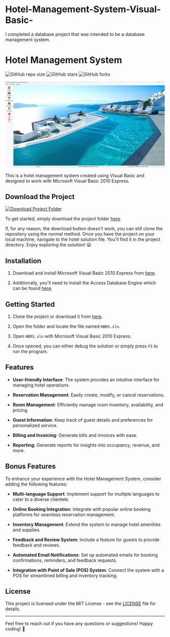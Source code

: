 # Hotel-Management-System-Visual-Basic-
I completed a database project that was intended to be a database management system.
# Hotel Management System

![GitHub repo size](https://img.shields.io/github/repo-size/yourusername/hotel-management-system)
![GitHub stars](https://img.shields.io/github/stars/yourusername/hotel-management-system)
![GitHub forks](https://img.shields.io/github/forks/yourusername/hotel-management-system)

![Screenshot](https://raw.githubusercontent.com/kibexd/Hotel-Management-System-Visual-Basic-/main/Screenshot%202023-09-15%20210007.png)

This is a hotel management system created using Visual Basic and designed to work with Microsoft Visual Basic 2010 Express.

## Download the Project

[![Download Project Folder](https://raw.githubusercontent.com/kibexd/Hotel-Management-System-Visual-Basic-/main/image_processing20210903-12211-10oa6cw.gif)](https://github.com/kibexd/Hotel-Management-System-Visual-Basic-/archive/refs/heads/main.zip)

To get started, simply download the project folder [here](https://github.com/kibexd/Hotel-Management-System-Visual-Basic-/archive/refs/heads/main.zip).

If, for any reason, the download button doesn't work, you can still clone the repository using the normal method. Once you have the project on your local machine, navigate to the hotel solution file. You'll find it in the project directory. Enjoy exploring the solution! :smiley:

## Installation

1. Download and install Microsoft Visual Basic 2010 Express from [here](https://s3.amazonaws.com/cspublic/setup/VBExpress.exe).

2. Additionally, you'll need to install the Access Database Engine which can be found [here](https://www.microsoft.com/en-us/download/confirmation.aspx?id=13255).

## Getting Started

1. Clone the project or download it from [here](https://github.com/yourusername/hotel-management-system).

2. Open the folder and locate the file named `HBRS.sln`.

3. Open `HBRS.sln` with Microsoft Visual Basic 2010 Express.

4. Once opened, you can either debug the solution or simply press `F5` to run the program.

## Features

- **User-friendly Interface**: The system provides an intuitive interface for managing hotel operations.

- **Reservation Management**: Easily create, modify, or cancel reservations.

- **Room Management**: Efficiently manage room inventory, availability, and pricing.

- **Guest Information**: Keep track of guest details and preferences for personalized service.

- **Billing and Invoicing**: Generate bills and invoices with ease.

- **Reporting**: Generate reports for insights into occupancy, revenue, and more.

## Bonus Features

To enhance your experience with the Hotel Management System, consider adding the following features:

- **Multi-language Support**: Implement support for multiple languages to cater to a diverse clientele.

- **Online Booking Integration**: Integrate with popular online booking platforms for seamless reservation management.

- **Inventory Management**: Extend the system to manage hotel amenities and supplies.

- **Feedback and Review System**: Include a feature for guests to provide feedback and reviews.

- **Automated Email Notifications**: Set up automated emails for booking confirmations, reminders, and feedback requests.

- **Integration with Point of Sale (POS) System**: Connect the system with a POS for streamlined billing and inventory tracking.


## License

This project is licensed under the MIT License - see the [LICENSE](LICENSE) file for details.

---

Feel free to reach out if you have any questions or suggestions! Happy coding! 🚀
